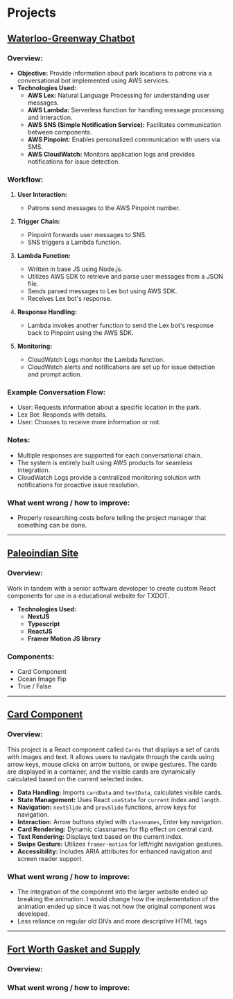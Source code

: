 # Projects

## [Waterloo-Greenway Chatbot](https://waterloogreenway.org/)

### Overview:

- **Objective:** Provide information about park locations to patrons via a conversational bot implemented using AWS services.
- **Technologies Used:**
  - **AWS Lex:** Natural Language Processing for understanding user messages.
  - **AWS Lambda:** Serverless function for handling message processing and interaction.
  - **AWS SNS (Simple Notification Service):** Facilitates communication between components.
  - **AWS Pinpoint:** Enables personalized communication with users via SMS.
  - **AWS CloudWatch:** Monitors application logs and provides notifications for issue detection.
  
### Workflow:

1. **User Interaction:**
   - Patrons send messages to the AWS Pinpoint number.

2. **Trigger Chain:**
   - Pinpoint forwards user messages to SNS.
   - SNS triggers a Lambda function.

3. **Lambda Function:**
   - Written in base JS using Node.js.
   - Utilizes AWS SDK to retrieve and parse user messages from a JSON file.
   - Sends parsed messages to Lex bot using AWS SDK.
   - Receives Lex bot's response.

4. **Response Handling:**
   - Lambda invokes another function to send the Lex bot's response back to Pinpoint using the AWS SDK.

5. **Monitoring:**
   - CloudWatch Logs monitor the Lambda function.
   - CloudWatch alerts and notifications are set up for issue detection and prompt action.

### Example Conversation Flow:

   - User: Requests information about a specific location in the park.
   - Lex Bot: Responds with details.
   - User: Chooses to receive more information or not.

### Notes:

   - Multiple responses are supported for each conversational chain.
   - The system is entirely built using AWS products for seamless integration.
   - CloudWatch Logs provide a centralized monitoring solution with notifications for proactive issue resolution.

### What went wrong / how to improve:

   - Properly researching costs before telling the project manager that something can be done.

---

## [Paleoindian Site](https://paleoindian-site.vercel.app/)

### Overview:

Work in tandem with a senior software developer to create custom React components for use in a educational website for TXDOT.

- **Technologies Used:**
   - **NextJS**
   - **Typescript**
   - **ReactJS**
   - **Framer Motion JS library**

### Components:
   - Card Component
   - Ocean Image flip
   - True / False

---

## [Card Component](https://cards-two-ashy.vercel.app/)

### Overview:

This project is a React component called `Cards` that displays a set of cards with images and text. It allows users to navigate through the cards using arrow keys, mouse clicks on arrow buttons, or swipe gestures. The cards are displayed in a container, and the visible cards are dynamically calculated based on the current selected index.

- **Data Handling:** Imports `cardData` and `textData`, calculates visible cards.
- **State Management:** Uses React `useState` for `current` index and `length`.
- **Navigation:** `nextSlide` and `prevSlide` functions, arrow keys for navigation.
- **Interaction:** Arrow buttons styled with `classnames`, Enter key navigation.
- **Card Rendering:** Dynamic classnames for flip effect on central card.
- **Text Rendering:** Displays text based on the current index.
- **Swipe Gesture:** Utilizes `framer-motion` for left/right navigation gestures.
- **Accessibility:** Includes ARIA attributes for enhanced navigation and screen reader support.


### What went wrong / how to improve:

   - The integration of the component into the larger website ended up breaking the animation. I would change how the implementation of the animation ended up since it was not how the original component was developed.
   - Less reliance on regular old DIVs and more descriptive HTML tags

---

## [Fort Worth Gasket and Supply](https://www.fortworthgasket.com/)

### Overview:



### What went wrong / how to improve:
